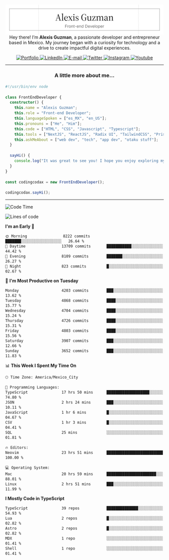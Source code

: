 <img align='right' src="./Banner.png" width="" />
<p align='center'>Hey there! I’m <strong>Alexis Guzman</strong>, a passionate developer and entrepreneur based in Mexico. My journey began with a curiosity for technology and a drive to create impactful digital experiences.</p>

<div align='center'>
  <a href='https://www.codingcodax.dev' target='_blank'>
    <img alt='Portfolio' src='https://img.shields.io/badge/Portfolio-black?logo=vercel&style=flat-square'>
  </a>
  <a href='https://linkedin.com/in/codingcodax' target='_blank'>
    <img alt='LinkedIn' src='https://img.shields.io/badge/LinkedIn-black?logo=LinkedIn&style=flat-square'>
  </a>
  <a href='mailto:hello@codingcodax.com' target='_blank'>
    <img alt='E-mail' src='https://img.shields.io/badge/Email-black?logo=Gmail&style=flat-square'>
  </a>
  <a href='https://x.com/codingcodax' target='_blank'>
    <img alt='Twitter' src='https://img.shields.io/badge/X-black?logo=X&style=flat-square'>
  </a>
  <a href='https://www.instagram.com/codingcodax' target='_blank'>
    <img alt='Instagram' src='https://img.shields.io/badge/Instagram-black?logo=Instagram&style=flat-square'>
  </a>
  <a href='https://www.youtube.com/@codingcodax' target='_blank'>
    <img alt='Youtube' src='https://img.shields.io/badge/YouTube-black?logo=Youtube&style=flat-square'>
  </a>
</div>


---

<h3 align='center'>A little more about me...</h3>

```typescript
#!/usr/bin/env node

class FrontEndDeveloper {
  constructor() {
    this.name = "Alexis Guzman";
    this.role = "Front-end Developer";
    this.languageSpoken = ["es_MX", "en_US"];
    this.pronouns = ["He", "Him"];
    this.code = ["HTML", "CSS", "Javascript", "Typescript"];
    this.tools = ["NextJS", "ReactJS", "Radix UI", "TailwindCSS", "Prisma", "Shadcn UI"];
    this.askMeAbout = ["web dev", "tech", "app dev", "otaku stuff"];
  }

  sayHi() {
    console.log("It was great to see you! I hope you enjoy exploring my work.");
  }
}

const codingcodax = new FrontEndDeveloper();

codingcodax.sayHi();
```

---

<!--START_SECTION:waka-->
![Code Time](http://img.shields.io/badge/Code%20Time-3%2C263%20hrs%2033%20mins-blue)

![Lines of code](https://img.shields.io/badge/From%20Hello%20World%20I%27ve%20Written-9.4%20million%20lines%20of%20code-blue)

**I'm an Early 🐤** 

```text
🌞 Morning                8222 commits        ███████░░░░░░░░░░░░░░░░░░   26.64 % 
🌆 Daytime                13709 commits       ███████████░░░░░░░░░░░░░░   44.42 % 
🌃 Evening                8109 commits        ███████░░░░░░░░░░░░░░░░░░   26.27 % 
🌙 Night                  823 commits         █░░░░░░░░░░░░░░░░░░░░░░░░   02.67 % 
```
📅 **I'm Most Productive on Tuesday** 

```text
Monday                   4203 commits        ███░░░░░░░░░░░░░░░░░░░░░░   13.62 % 
Tuesday                  4868 commits        ████░░░░░░░░░░░░░░░░░░░░░   15.77 % 
Wednesday                4704 commits        ████░░░░░░░░░░░░░░░░░░░░░   15.24 % 
Thursday                 4726 commits        ████░░░░░░░░░░░░░░░░░░░░░   15.31 % 
Friday                   4803 commits        ████░░░░░░░░░░░░░░░░░░░░░   15.56 % 
Saturday                 3907 commits        ███░░░░░░░░░░░░░░░░░░░░░░   12.66 % 
Sunday                   3652 commits        ███░░░░░░░░░░░░░░░░░░░░░░   11.83 % 
```


📊 **This Week I Spent My Time On** 

```text
🕑︎ Time Zone: America/Mexico_City

💬 Programming Languages: 
TypeScript               17 hrs 50 mins      ███████████████████░░░░░░   74.80 % 
JSON                     2 hrs 24 mins       ███░░░░░░░░░░░░░░░░░░░░░░   10.11 % 
JavaScript               1 hr 6 mins         █░░░░░░░░░░░░░░░░░░░░░░░░   04.67 % 
CSV                      1 hr 3 mins         █░░░░░░░░░░░░░░░░░░░░░░░░   04.41 % 
SQL                      25 mins             ░░░░░░░░░░░░░░░░░░░░░░░░░   01.81 % 

🔥 Editors: 
Neovim                   23 hrs 51 mins      █████████████████████████   100.00 % 

💻 Operating System: 
Mac                      20 hrs 59 mins      ██████████████████████░░░   88.01 % 
Linux                    2 hrs 51 mins       ███░░░░░░░░░░░░░░░░░░░░░░   11.99 % 
```

**I Mostly Code in TypeScript** 

```text
TypeScript               39 repos            ██████████████░░░░░░░░░░░   54.93 % 
Lua                      2 repos             █░░░░░░░░░░░░░░░░░░░░░░░░   02.82 % 
Astro                    2 repos             █░░░░░░░░░░░░░░░░░░░░░░░░   02.82 % 
MDX                      1 repo              ░░░░░░░░░░░░░░░░░░░░░░░░░   01.41 % 
Shell                    1 repo              ░░░░░░░░░░░░░░░░░░░░░░░░░   01.41 % 
```




<!--END_SECTION:waka-->
